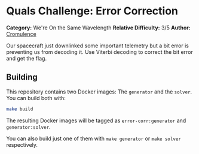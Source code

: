 # Quals Challenge: Error Correction #

**Category:** We're On the Same Wavelength
**Relative Difficulty:** 3/5
**Author:** [Cromulence](https://cromulence.com/)

Our spacecraft just downlinked some important telemetry but a bit error is preventing us from decoding it. Use Viterbi decoding to correct the bit error and get the flag.

## Building ##

This repository contains two Docker images: The `generator` and the `solver`.
You can build both with:

```sh
make build
```

The resulting Docker images will be tagged as `error-corr:generator` and
`generator:solver`.

You can also build just one of them with `make generator` or `make solver`
respectively.
